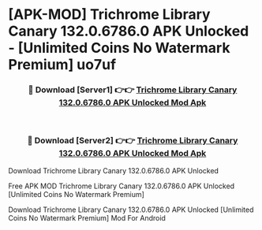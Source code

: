 # [APK-MOD] Trichrome Library Canary 132.0.6786.0 APK Unlocked - [Unlimited Coins No Watermark Premium] uo7uf



<div align="center">
<h3>🔴 Download [Server1] 👉👉 <a href="https://momento.my/?title=Trichrome_Library_Canary_132.0.6786.0_APK_Unlocked">Trichrome Library Canary 132.0.6786.0 APK Unlocked Mod Apk</a></h3><br>

<h3>🔴 Download [Server2] 👉👉 <a href="https://momento.my/?title=Trichrome_Library_Canary_132.0.6786.0_APK_Unlocked">Trichrome Library Canary 132.0.6786.0 APK Unlocked Mod Apk</a></h3>
</div>



Download Trichrome Library Canary 132.0.6786.0 APK Unlocked 

Free APK MOD Trichrome Library Canary 132.0.6786.0 APK Unlocked [Unlimited Coins No Watermark Premium]

Download Trichrome Library Canary 132.0.6786.0 APK Unlocked [Unlimited Coins No Watermark Premium] Mod For Android
